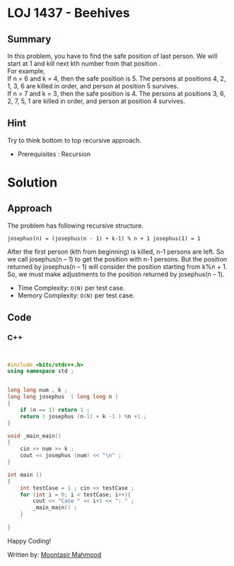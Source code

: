 # LOJ 1437 - Beehives

## Summary

In this problem, you have to find the safe position of last person. We will start at 1 and kill next kth number from that position . <br>
For example, <br>
If n = 6 and k = 4, then the safe position is 5. The persons at positions 4, 2, 1, 3, 6 are killed in order, and person at position 5 survives.<br>
If n = 7 and k = 3, then the safe position is 4. The persons at positions 3, 6, 2, 7, 5, 1 are killed in order, and person at position 4 survives.

## Hint

Try to think bottom to top recursive approach.

- Prerequisites : Recursion

# Solution
## Approach

The problem has following recursive structure.

`
    josephus(n) = (josephus(n - 1) + k-1) % n + 1
    josephus(1) = 1
`

After the first person (kth from beginning) is killed, n-1 persons are left. So we call josephus(n – 1) to get the position with n-1 persons. But the position returned by josephus(n – 1) will consider the position starting from k%n + 1. So, we must make adjustments to the position returned by josephus(n – 1).

- Time Complexity: `O(N)` per test case.
- Memory Complexity: `O(N)` per test case.

## Code
### C++

```cpp


#include <bits/stdc++.h>
using namespace std ;


long long num , k ;
long long josephus  ( long long n )
{
    if (n == 1) return 1 ;
    return ( josephus (n-1) + k -1 ) %n +1 ;
}

void _main_main()
{
    cin >> num >> k ;
    cout << josephus (num) << "\n" ;
}

int main ()
{
    int testCase = 1 ; cin >> testCase ;
    for (int i = 0; i < testCase; i++){
        cout << "Case " << i+1 << ": " ;
        _main_main() ;
    }
        
}

```

Happy Coding! <br>

Written by: [Moontasir Mahmood](https://www.linkedin.com/in/moontasir-mahmood-b5019b175/)